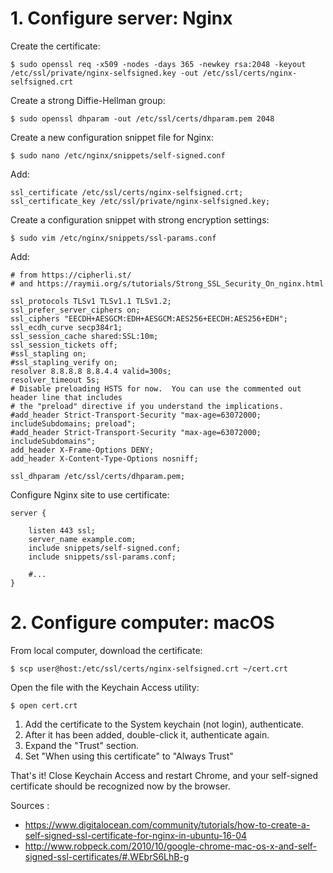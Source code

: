 # 1. Configure server: Nginx

Create the certificate:

    $ sudo openssl req -x509 -nodes -days 365 -newkey rsa:2048 -keyout /etc/ssl/private/nginx-selfsigned.key -out /etc/ssl/certs/nginx-selfsigned.crt

Create a strong Diffie-Hellman group:

    $ sudo openssl dhparam -out /etc/ssl/certs/dhparam.pem 2048
    
Create a new configuration snippet file for Nginx:

    $ sudo nano /etc/nginx/snippets/self-signed.conf
    
Add:

    ssl_certificate /etc/ssl/certs/nginx-selfsigned.crt;
    ssl_certificate_key /etc/ssl/private/nginx-selfsigned.key;
    
Create a configuration snippet with strong encryption settings:

    $ sudo vim /etc/nginx/snippets/ssl-params.conf

Add:

    # from https://cipherli.st/
    # and https://raymii.org/s/tutorials/Strong_SSL_Security_On_nginx.html

    ssl_protocols TLSv1 TLSv1.1 TLSv1.2;
    ssl_prefer_server_ciphers on;
    ssl_ciphers "EECDH+AESGCM:EDH+AESGCM:AES256+EECDH:AES256+EDH";
    ssl_ecdh_curve secp384r1;
    ssl_session_cache shared:SSL:10m;
    ssl_session_tickets off;
    #ssl_stapling on;
    #ssl_stapling_verify on;
    resolver 8.8.8.8 8.8.4.4 valid=300s;
    resolver_timeout 5s;
    # Disable preloading HSTS for now.  You can use the commented out header line that includes
    # the "preload" directive if you understand the implications.
    #add_header Strict-Transport-Security "max-age=63072000; includeSubdomains; preload";
    #add_header Strict-Transport-Security "max-age=63072000; includeSubdomains";
    add_header X-Frame-Options DENY;
    add_header X-Content-Type-Options nosniff;

    ssl_dhparam /etc/ssl/certs/dhparam.pem;

Configure Nginx site to use certificate: 

    server {

        listen 443 ssl;
        server_name example.com;
        include snippets/self-signed.conf;
        include snippets/ssl-params.conf;

        #...
    }


# 2. Configure computer: macOS

From local computer, download the certificate:

    $ scp user@host:/etc/ssl/certs/nginx-selfsigned.crt ~/cert.crt
    
Open the file with the Keychain Access utility:

    $ open cert.crt
    
1. Add the certificate to the System keychain (not login), authenticate.
2. After it has been added, double-click it, authenticate again.
3. Expand the "Trust" section.
4. Set "When using this certificate" to "Always Trust"

That's it! Close Keychain Access and restart Chrome, and your self-signed certificate should be recognized now by the browser.


Sources :
* https://www.digitalocean.com/community/tutorials/how-to-create-a-self-signed-ssl-certificate-for-nginx-in-ubuntu-16-04
* http://www.robpeck.com/2010/10/google-chrome-mac-os-x-and-self-signed-ssl-certificates/#.WEbrS6LhB-g
